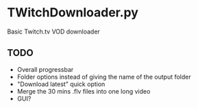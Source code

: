 TWitchDownloader.py
===================

Basic Twitch.tv VOD downloader

TODO
----

- Overall progressbar
- Folder options instead of giving the name of the output folder
- "Download latest" quick option
- Merge the 30 mins .flv files into one long video
- GUI?
